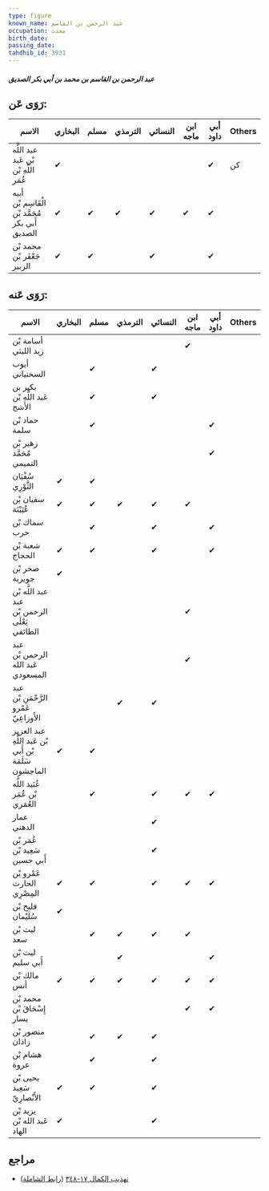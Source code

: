 ```yaml
---
type: figure
known_name: عبد الرحمن بن القاسم
occupation: محدث
birth_date:
passing_date:
tahdhib_id: 3931
---
```

##### عبد الرحمن بن القاسم بن محمد بن أبي بكر الصديق

## رَوَى عَن:
| الاسم                                           | البخاري | مسلم | الترمذي | النسائي | ابن ماجه | أبي داود | Others |
| ----------------------------------------------- | ------- | ---- | ------- | ------- | -------- | -------- | ------ |
| عبد اللَّه بْن عَبد اللَّهِ بْن عُمَر           | ✔       |      |         |         |          | ✔        | كن     |
| أبيه الْقَاسِم بْن مُحَمَّد بْن أَبي بكر الصديق | ✔       | ✔    | ✔       | ✔       | ✔        | ✔        |        |
| محمد بْن جَعْفَر بْن الزبير                     | ✔       | ✔    |         | ✔       |          | ✔        |        |
## رَوَى عَنه:
| الاسم                                                 | البخاري | مسلم | الترمذي | النسائي | ابن ماجه | أبي داود | Others |
| ----------------------------------------------------- | ------- | ---- | ------- | ------- | -------- | -------- | ------ |
| أسامة بْن زيد الليثي                                  |         |      |         |         | ✔        |          |        |
| أيوب السختياني                                        |         | ✔    |         | ✔       |          |          |        |
| بكير بن عَبد اللَّهِ بْن الأشج                        |         | ✔    |         | ✔       |          |          |        |
| حماد بْن سلمة                                         |         | ✔    |         |         |          | ✔        |        |
| زهير بْن مُحَمَّد التميمي                             |         |      |         |         |          | ✔        |        |
| سُفْيَان الثَّوْرِي                                   | ✔       | ✔    |         |         |          |          |        |
| سفيان بْن عُيَيْنَة                                   | ✔       | ✔    | ✔       | ✔       | ✔        |          |        |
| سماك بْن حرب                                          |         | ✔    |         | ✔       |          | ✔        |        |
| شعبة بْن الحجاج                                       | ✔       | ✔    |         | ✔       |          | ✔        |        |
| صخر بْن جويرية                                        | ✔       |      |         |         |          |          |        |
| عبد اللَّه بْن عبد الرحمن بْن يَعْلَى الطائفي         |         |      |         |         | ✔        |          |        |
| عبد الرحمن بْن عَبد الله المسعودي                     |         |      |         |         | ✔        |          |        |
| عبد الرَّحْمَنِ بْن عَمْرو الأَوزاعِيّ                |         |      | ✔       | ✔       |          |          |        |
| عبد العزيز بْن عَبد اللَّهِ بْن أَبي سَلَمَة الماجشون | ✔       | ✔    |         |         |          |          |        |
| عُبَيد اللَّه بْن عُمَر العُمَري                      |         | ✔    |         | ✔       | ✔        | ✔        |        |
| عمار الدهني                                           |         |      |         | ✔       |          |          |        |
| عُمَر بْن سَعِيد بْن أَبي حسين                        |         |      |         | ✔       |          |          |        |
| عَمْرو بْن الحارث المِصْرِي                           | ✔       | ✔    |         | ✔       | ✔        | ✔        |        |
| فليح بْن سُلَيْمان                                    | ✔       |      |         |         |          |          |        |
| ليث بْن سعد                                           |         | ✔    | ✔       | ✔       | ✔        |          |        |
| ليث بْن أَبي سليم                                     |         |      | ✔       |         |          | ✔        |        |
| مالك بْن أنس                                          | ✔       | ✔    | ✔       | ✔       | ✔        | ✔        |        |
| محمد بْن إِسْحَاقَ بْن يسار                           |         |      |         |         | ✔        | ✔        |        |
| منصور بْن زاذان                                       |         | ✔    | ✔       | ✔       |          |          |        |
| هشام بْن عروة                                         |         | ✔    |         | ✔       |          |          |        |
| يحيى بْن سَعِيد الأَنْصارِيّ                          | ✔       | ✔    |         | ✔       |          |          |        |
| يزيد بْن عَبد الله بْن الهاد                          | ✔       |      |         | ✔       |          |          |        |
## مراجع
- [تهذيب الكمال ١٧-٣٤٨](obsidian://open?vault=Tahdhib-al-Kamal&file=Figures/٣٩٣١-عبد%20الرحمن%20بن%20القاسم%20بن%20محمد%20بن%20أبي%20بكر%20الصديق) ([رابط الشاملة](https://shamela.ws/book/3722/8898))